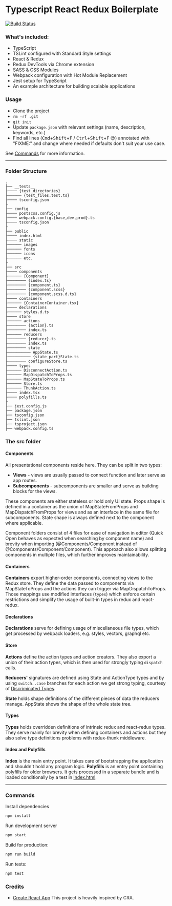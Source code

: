 # Typescript React Redux Boilerplate
[![Build Status](https://travis-ci.org/kayKayEhnn/typescript-react-redux-boilerplate.svg?branch=master)](https://travis-ci.org/kayKayEhnn/typescript-react-redux-boilerplate)

### What's included:
- TypeScript
- TSLint configured with Standard Style settings
- React & Redux
- Redux DevTools via Chrome extension
- SASS & CSS Modules
- Webpack configuration with Hot Module Replacement
- Jest setup for TypeScript
- An example architecture for building scalable applications

### Usage
- Clone the project
- ```rm -rf .git```
- ```git init```
- Update ```package.json``` with relevant settings (name, description, keywords, etc.)
- Find all lines (<kbd>Cmd</kbd>+<kbd>Shift</kbd>+<kbd>F</kbd> / <kbd>Ctrl</kbd>+<kbd>Shift</kbd>+<kbd>F</kbd> :wink:) annotated with "FIXME:" and change where needed if defaults don't suit your use case.

See [Commands](#commands) for more information.

---

### Folder Structure
```
.
├── __tests__
├──── {test_directories}
├────── {test_files.test.ts}
├──── tsconfig.json
├
├── config
├──── postscss.config.js
├──── webpack.config.{base,dev,prod}.ts
├──── tsconfig.json
├
├── public
├──── index.html
├──── static
├────── images
├────── fonts
├────── icons
├────── etc.
├
├── src
├──── components
├────── {Component}
├──────── {index.ts}
├──────── {component.ts}
├──────── {component.scss}
├──────── {component.scss.d.ts}
├──── containers
├────── {ContainerContainer.tsx}
├──── declarations
├────── styles.d.ts
├──── store
├────── actions
├──────── {action}.ts
├──────── index.ts
├────── reducers
├──────── {reducer}.ts
├──────── index.ts
├──────── state
├────────── AppState.ts
├────────── {state_part}State.ts
├──────── configureStore.ts
├──── types
├────── DisconnectAction.ts
├────── MapDispatchToProps.ts
├────── MapStateToProps.ts
├────── Store.ts
├────── ThunkAction.ts
├──── index.tsx
├──── polyfills.ts
├
├── jest.config.js
├── package.json
├── tsconfig.json
├── tslint.json
├── tsproject.json
├── webpack.config.ts
```

### The src folder

#### Components
All presentational components reside here. They can be split in two types:
- **Views** - views are usually passed to connect function and later serve as app routes.
- **Subcomponents** - subcomponents are smaller and serve as building blocks for the views.

<!--- (TODO: Add links to all types of props/state definitions) --->

These components are either stateless or hold only UI state. Props shape is defined in a container as the union of MapStateFromProps and MapDispatchFromProps for views and as an interface in the same file for subcomponents. State shape is always defined next to the component where applicable.

Component folders consist of 4 files for ease of navigation in editor (Quick Open behaves as expected when searching by component name) and brevity when importing (@Components/Component instead of @Components/Component/Component). This approach also allows splitting components in multiple files, which further improves maintainability.

#### Containers
**Containers** export higher-order components, connecting views to the Redux store. They define the data passed to components via MapStateToProps and the actions they can trigger via MapDispatchToProps. Those mappings use modified interfaces (`types`) which enforce certain restrictions and simplify the usage of built-in types in redux and react-redux.

#### Declarations
**Declarations** serve for defining usage of miscellaneous file types, which get processed by webpack loaders, e.g. styles, vectors, graphql etc.

#### Store
**Actions** define the action types and action creators. They also export a union of their action types, which is then used for strongly typing `dispatch` calls.

**Reducers'** signatures are defined using State and ActionType types and by using `switch..case` branches for each action we get strong typing, courtesy of [Discriminated Types](https://www.typescriptlang.org/docs/handbook/advanced-types.html#discriminated-unions).

**State** holds shape definitions of the different pieces of data the reducers manage. AppState shows the shape of the whole state tree.

#### Types
**Types** holds overridden definitions of intrinsic redux and react-redux types. They serve mainly for brevity when defining containers and actions but they also solve type definitions problems with redux-thunk middleware.

#### Index and Polyfills
**Index** is the main entry point. It takes care of bootstrapping the application and shouldn't hold any program logic.
**Polyfills** is an entry point containing polyfills for older browsers. It gets processed in a separate bundle and is loaded conditionally by a test in [index.html](https://github.com/kayKayEhnn/typescript-react-redux-boilerplate/blob/318ca1247e1446a95f43e6410f4764159fb77a49/public/index.html#L18-L27).

---

### Commands

Install dependencies
```bash
npm install
```

Run development server
```bash
npm start
```

Build for production:
```bash
npm run build
```

Run tests:
```bash
npm test
```

### Credits
 - [Create React App](https://github.com/facebook/create-react-app) This project is heavily inspired by CRA.